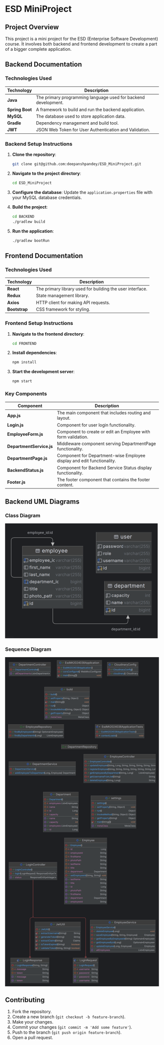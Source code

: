 # ESD MiniProject

## Project Overview

This project is a mini project for the ESD (Enterprise Software Development) course. It involves both backend and frontend development to create a part of a bigger complete application.

## Backend Documentation

### Technologies Used

| Technology   | Description                                      |
|--------------|--------------------------------------------------|
| **Java**     | The primary programming language used for backend development. |
| **Spring Boot** | A framework to build and run the backend application. |
| **MySQL**    | The database used to store application data.     |
| **Gradle**   | Dependency management and build tool.            |
| **JWT**      | JSON Web Token for User Authentication and Validation. |

### Backend Setup Instructions

1. **Clone the repository**:
    ```sh
    git clone git@github.com:deepanshpandey/ESD_MiniProject.git
    ```

2. **Navigate to the project directory**:
    ```sh
    cd ESD_MiniProject
    ```

3. **Configure the database**:
    Update the `application.properties` file with your MySQL database credentials.

4. **Build the project**:
    ```sh
    cd BACKEND
    ./gradlew build
    ```

5. **Run the application**:
    ```sh
    ./gradlew bootRun
    ```

## Frontend Documentation

### Technologies Used

| Technology   | Description                                      |
|--------------|--------------------------------------------------|
| **React**    | The primary library used for building the user interface. |
| **Redux**    | State management library.                        |
| **Axios**    | HTTP client for making API requests.             |
| **Bootstrap**| CSS framework for styling.                       |

### Frontend Setup Instructions

1. **Navigate to the frontend directory**:
    ```sh
    cd FRONTEND
    ```

2. **Install dependencies**:
    ```sh
    npm install
    ```

3. **Start the development server**:
    ```sh
    npm start
    ```

### Key Components

| Component           | Description                                                      |
|---------------------|------------------------------------------------------------------|
| **App.js**          | The main component that includes routing and layout.             |
| **Login.js**        | Component for user login functionality.                          |
| **EmployeeForm.js** | Component to create or edit an Employee with form validation.    |
| **DepartmentService.js** | Middleware component serving DepartmentPage functionality. |
| **DepartmentPage.js** | Component for Department-wise Employee display and edit functionality. |
| **BackendStatus.js** | Component for Backend Service Status display functionality.     |
| **Footer.js**       | The footer component that contains the footer content.           |

## Backend UML Diagrams

### Class Diagram

<img src="./BACKEND/UML_Academic_ERP.png" width="500">

### Sequence Diagram

<img src="./BACKEND/SEQUENCE_FLOW.png" width="800">

<!-- ### Use Case Diagram

![Use Case Diagram](./uml/use-case-diagram.png) -->

## Contributing

1. Fork the repository.
2. Create a new branch (`git checkout -b feature-branch`).
3. Make your changes.
4. Commit your changes (`git commit -m 'Add some feature'`).
5. Push to the branch (`git push origin feature-branch`).
6. Open a pull request.
